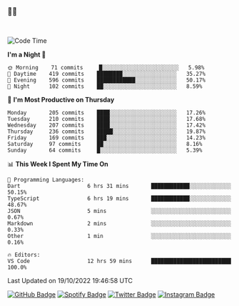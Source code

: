 ### 🤙🍺

<!-- <a href="https://github-readme-stats.vercel.app/api?username=hzak2xx&count_private=true&show_icons=true&theme=dracula">
  <img align="center" src="https://github-readme-stats.vercel.app/api?username=hzak2xx&count_private=true&show_icons=true&theme=dracula" />
</a>
</br> -->
</br>

<!--START_SECTION:waka-->
![Code Time](http://img.shields.io/badge/Code%20Time-1%2C943%20hrs%2016%20mins-blue)

**I'm a Night 🦉** 

```text
🌞 Morning    71 commits     █░░░░░░░░░░░░░░░░░░░░░░░░   5.98% 
🌆 Daytime    419 commits    ████████░░░░░░░░░░░░░░░░░   35.27% 
🌃 Evening    596 commits    ████████████░░░░░░░░░░░░░   50.17% 
🌙 Night      102 commits    ██░░░░░░░░░░░░░░░░░░░░░░░   8.59%

```
📅 **I'm Most Productive on Thursday** 

```text
Monday       205 commits    ████░░░░░░░░░░░░░░░░░░░░░   17.26% 
Tuesday      210 commits    ████░░░░░░░░░░░░░░░░░░░░░   17.68% 
Wednesday    207 commits    ████░░░░░░░░░░░░░░░░░░░░░   17.42% 
Thursday     236 commits    █████░░░░░░░░░░░░░░░░░░░░   19.87% 
Friday       169 commits    ███░░░░░░░░░░░░░░░░░░░░░░   14.23% 
Saturday     97 commits     ██░░░░░░░░░░░░░░░░░░░░░░░   8.16% 
Sunday       64 commits     █░░░░░░░░░░░░░░░░░░░░░░░░   5.39%

```


📊 **This Week I Spent My Time On** 

```text
💬 Programming Languages: 
Dart                     6 hrs 31 mins       ████████████░░░░░░░░░░░░░   50.15% 
TypeScript               6 hrs 19 mins       ████████████░░░░░░░░░░░░░   48.67% 
JSON                     5 mins              ░░░░░░░░░░░░░░░░░░░░░░░░░   0.67% 
Markdown                 2 mins              ░░░░░░░░░░░░░░░░░░░░░░░░░   0.33% 
Other                    1 min               ░░░░░░░░░░░░░░░░░░░░░░░░░   0.16%

🔥 Editors: 
VS Code                  12 hrs 59 mins      █████████████████████████   100.0%

```


 Last Updated on 19/10/2022 19:46:58 UTC
<!--END_SECTION:waka-->

[![GitHub Badge](https://img.shields.io/badge/GitHub-100000?style=for-the-badge&logo=github&logoColor=white)](https://github.com/hzak2xx)
[![Spotify Badge](https://img.shields.io/badge/Spotify-1ED760?&style=for-the-badge&logo=spotify&logoColor=white)](https://open.spotify.com/user/uf90s6sbbh75a1mt44clkhkvf)
[![Twitter Badge](https://img.shields.io/badge/Twitter-1DA1F2?style=for-the-badge&logo=twitter&logoColor=white)](https://twitter.com/hzak2xx)
[![Instagram Badge](https://img.shields.io/badge/Instagram-E4405F?style=for-the-badge&logo=instagram&logoColor=white)](https://www.instagram.com/hzak2xx/)
